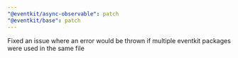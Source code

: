 ```yaml
---
"@eventkit/async-observable": patch
"@eventkit/base": patch
---
```


Fixed an issue where an error would be thrown if multiple eventkit packages were used in the same file
